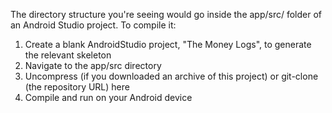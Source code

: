 The directory structure you're seeing would go inside the app/src/ folder of an Android Studio project. To compile it:
1. Create a blank AndroidStudio project, "The Money Logs", to generate the relevant skeleton
2. Navigate to the app/src directory
3. Uncompress (if you downloaded an archive of this project) or git-clone (the repository URL) here
4. Compile and run on your Android device
